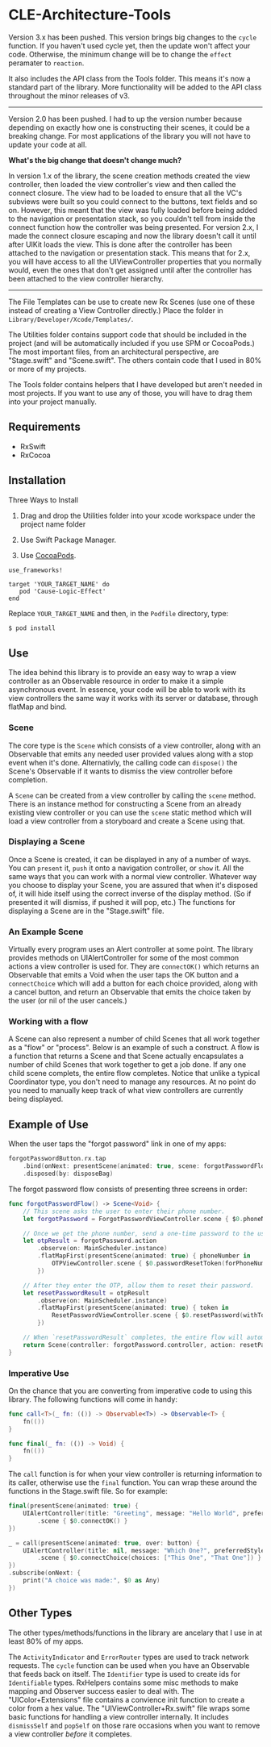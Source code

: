 # CLE-Architecture-Tools

Version 3.x has been pushed. This version brings big changes to the `cycle` function. If you haven't used cycle yet, then the update won't affect your code. Otherwise, the minimum change will be to change the `effect` peramater to `reaction`.

It also includes the API class from the Tools folder. This means it's now a standard part of the library. More functionality will be added to the API class throughout the minor releases of v3.

---
Version 2.0 has been pushed. I had to up the version number because depending on exactly how one is constructing their scenes, it could be a breaking change. For most applications of the library you will not have to update your code at all.

**What's the big change that doesn't change much?**

In version 1.x of the library, the scene creation methods created the view controller, then loaded the view controller's view and then called the connect closure. The view had to be loaded to ensure that all the VC's subviews were built so you could connect to the buttons, text fields and so on. However, this meant that the view was fully loaded before being added to the navigation or presentation stack, so you couldn't tell from inside the connect function how the controller was being presented.  For version 2.x, I made the connect closure escaping and now the library doesn't call it until after UIKit loads the view. This is done after the controller has been attached to the navigation or presentation stack.
This means that for 2.x, you will have access to all the UIViewController properties that you normally would, even the ones that don't get assigned until after the controller has been attached to the view controller hierarchy.

---
The File Templates can be use to create new Rx Scenes (use one of these instead of creating a View Controller directly.) Place the folder in `Library/Developer/Xcode/Templates/`.

The Utilities folder contains support code that should be included in the project (and will be automatically included if you use SPM or CocoaPods.) The most important files, from an architectural perspective, are "Stage.swift" and "Scene.swift". The others contain code that I used in 80% or more of my projects.

The Tools folder contains helpers that I have developed but aren't needed in most projects. If you want to use any of those, you will have to drag them into your project manually.

## Requirements
* RxSwift
* RxCocoa

## Installation
Three Ways to Install

1. Drag and drop the Utilities folder into your xcode workspace under the project name folder

2. Use Swift Package Manager.

3. Use [CocoaPods](https://guides.cocoapods.org/using/using-cocoapods.html).
```
use_frameworks!

target 'YOUR_TARGET_NAME' do
   pod 'Cause-Logic-Effect'
end
 ```
 Replace `YOUR_TARGET_NAME` and then, in the `Podfile` directory, type:

```bash
$ pod install
```

## Use

The idea behind this library is to provide an easy way to wrap a view controller as an Observable resource in order to make it a simple asynchronous event. In essence, your code will be able to work with its view controllers the same way it works with its server or database, through flatMap and bind.

### Scene
The core type is the `Scene` which consists of a view controller, along with an Observable that emits any needed user provided values along with a stop event when it's done. Alternativly, the calling code can `dispose()` the Scene's Observable if it wants to dismiss the view controller before completion.

A `Scene` can be created from a view controller by calling the `scene` method. There is an instance method for constructing a Scene from an already existing view controller or you can use the `scene` static method which will load a view controller from a storyboard and create a Scene using that.

### Displaying a Scene

Once a Scene is created, it can be displayed in any of a number of ways. You can `present` it, `push` it onto a navigation controller, or `show` it. All the same ways that you can work with a normal view controller. Whatever way you choose to display your Scene, you are assured that when it's disposed of, it will hide itself using the correct inverse of the display method. (So if presented it will dismiss, if pushed it will pop, etc.) The functions for displaying a Scene are in the "Stage.swift" file.

### An Example Scene

Virtually every program uses an Alert controller at some point. The library provides methods on UIAlertController for some of the most common actions a view controller is used for. They are `connectOK()` which returns an Observable that emits a Void when the user taps the OK button and a `connectChoice` which will add a button for each choice provided, along with a cancel button, and return an Observable that emits the choice taken by the user (or nil of the user cancels.)

### Working with a flow

A Scene can also represent a number of child Scenes that all work together as a "flow" or "process". Below is an example of such a construct. A flow is a function that returns a Scene and that Scene actually encapsulates a number of child Scenes that work together to get a job done. If any one child scene complets, the entire flow completes. Notice that unlike a typical Coordinator type, you don't need to manage any resources. At no point do you need to manually keep track of what view controllers are currently being displayed.

## Example of Use

When the user taps the "forgot password" link in one of my apps:
```swift
forgotPasswordButton.rx.tap
    .bind(onNext: presentScene(animated: true, scene: forgotPasswordFlow))
    .disposed(by: disposeBag)
```

The forgot password flow consists of presenting three screens in order:
```swift
func forgotPasswordFlow() -> Scene<Void> {
    // This scene asks the user to enter their phone number.
    let forgotPassword = ForgotPasswordViewController.scene { $0.phoneNumber() }

    // Once we get the phone number, send a one-time password to the user and ask them to enter it.
    let otpResult = forgotPassword.action
        .observe(on: MainScheduler.instance)
        .flatMapFirst(presentScene(animated: true) { phoneNumber in
            OTPViewController.scene { $0.passwordResetToken(forPhoneNumber: phoneNumber) }
        })

    // After they enter the OTP, allow them to reset their password.
    let resetPasswordResult = otpResult
        .observe(on: MainScheduler.instance)
        .flatMapFirst(presentScene(animated: true) { token in
            ResetPasswordViewController.scene { $0.resetPassword(withToken: token) }
        })

    // When `resetPasswordResult` completes, the entire flow will automatically unwind.
    return Scene(controller: forgotPassword.controller, action: resetPasswordResult)
}
```

### Imperative Use
On the chance that you are converting from imperative code to using this library. The following functions will come in handy:
```swift
func call<T>(_ fn: (()) -> Observable<T>) -> Observable<T> {
	fn(())
}

func final(_ fn: (()) -> Void) {
	fn(())
}
```
The `call` function is for when your view controller is returning information to its caller, otherwise use the `final` function. You can wrap these around the functions in the Stage.swift file. So for example:

```swift
final(presentScene(animated: true) {
    UIAlertController(title: "Greeting", message: "Hello World", preferredStyle: .alert)
        .scene { $0.connectOK() }
})

_ = call(presentScene(animated: true, over: button) {
    UIAlertController(title: nil, message: "Which One?", preferredStyle: .actionSheet)
        .scene { $0.connectChoice(choices: ["This One", "That One"]) }
})
.subscribe(onNext: {
    print("A choice was made:", $0 as Any)
})
```

## Other Types

The other types/methods/functions in the library are ancelary that I use in at least 80% of my apps.

The `ActivityIndicator` and `ErrorRouter` types are used to track network requests. The `cycle` function can be used when you have an Observable that feeds back on itself. The `Identifier` type is used to create ids for `Identifiable` types. RxHelpers contains some misc methods to make mapping and Observer success easier to deal with. The "UIColor+Extensions" file contains a convience init function to create a color from a hex value. The "UIViewController+Rx.swift" file wraps some basic functions for handling a view controller internally. It includes `dismissSelf` and `popSelf` on those rare occasions when you want to remove a view controller _before_ it completes.
